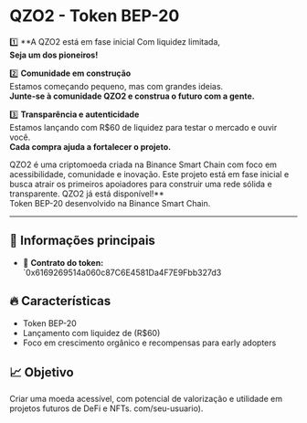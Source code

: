 # QZO2 - Token BEP-20

1️⃣ **A QZO2 está em fase inicial 
Com liquidez limitada,  
**Seja um dos pioneiros!**

2️⃣ **Comunidade em construção**  
Estamos começando pequeno, mas com grandes ideias.  
**Junte-se à comunidade QZO2 e construa o futuro com a gente.**

3️⃣ **Transparência e autenticidade**  
Estamos lançando com R$60 de liquidez para testar o mercado e ouvir você.  
**Cada compra ajuda a fortalecer o projeto.**

QZO2 é uma criptomoeda criada na Binance Smart Chain com foco em acessibilidade, comunidade e inovação. Este projeto está em fase inicial e busca atrair os primeiros apoiadores para construir uma rede sólida e transparente.
QZO2 já está disponível!**  
Token BEP-20 desenvolvido na Binance Smart Chain.

---

## 📌 Informações principais

- 📜 **Contrato do token:**  
`0x6169269514a060c87C6E4581Da4F7E9Fbb327d3

## 🔥 Características
- Token BEP-20
- Lançamento com liquidez de (R$60)
- Foco em crescimento orgânico e recompensas para early adopters

## 📈 Objetivo
Criar uma moeda acessível, com potencial de valorização e utilidade em projetos futuros de DeFi e NFTs.
com/seu-usuario).
